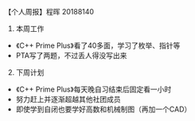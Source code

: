 【个人周报】程晖 20188140

1. 本周工作
 - 《C++ Prime Plus》看了40多面，学习了枚举、指针等
- PTA写了两题，不过丢人得没写出来

2. 下周计划 
- 《C++ Prime Plus》每天晚自习结束后固定看一小时
- 努力赶上并逐渐超越其他社团成员
- 即使学到自闭也要学好高数和机械制图（再加一个CAD）
